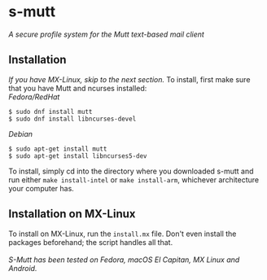 # s-mutt
_A secure profile system for the Mutt text-based mail client_
## Installation
_If you have MX-Linux, skip to the next section._
To install, first make sure that you have Mutt and ncurses installed:<br/>
_Fedora/RedHat_
```sh-script
$ sudo dnf install mutt
$ sudo dnf install libncurses-devel
```
_Debian_
```sh-script
$ sudo apt-get install mutt
$ sudo apt-get install libncurses5-dev
```
To install, simply cd into the directory where you downloaded s-mutt and run either `make install-intel` or `make install-arm`, whichever architecture your computer has.
## Installation on MX-Linux
To install on MX-Linux, run the `install.mx` file. Don't even install the packages beforehand; the script handles all that.
<br/><br/>
_S-Mutt has been tested on Fedora, macOS El Capitan, MX Linux and Android._

